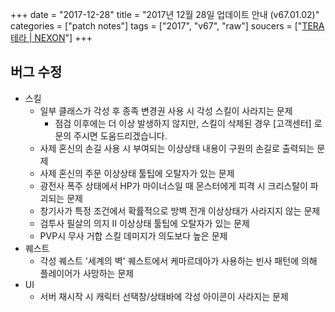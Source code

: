 +++
date = "2017-12-28"
title = "2017년 12월 28일 업데이트 안내 (v67.01.02)"
categories = ["patch notes"]
tags = ["2017", "v67", "raw"]
soucers = ["[TERA 테라 | NEXON](http://tera.nexon.com/news/update/view.aspx?n4articlesn=313)"]
+++

## 버그 수정

- 스킬
  - 일부 클래스가 각성 후 종족 변경권 사용 시 각성 스킬이 사라지는 문제
    - 점검 이후에는 더 이상 발생하지 않지만, 스킬이 삭제된 경우 [고객센터] 로 문의 주시면 도움드리겠습니다.
  - 사제 혼신의 손길 사용 시 부여되는 이상상태 내용이 구원의 손길로 출력되는 문제
  - 사제 혼신의 주문 이상상태 툴팁에 오탈자가 있는 문제
  - 광전사 폭주 상태에서 HP가 마이너스일 때 몬스터에게 피격 시 크리스탈이 파괴되는 문제
  - 창기사가 특정 조건에서 확률적으로 방벽 전개 이상상태가 사라지지 않는 문제
  - 검투사 필살의 의지 II 이상상태 툴팁에 오탈자가 있는 문제
  - PVP시 무사 거합 스킬 데미지가 의도보다 높은 문제
- 퀘스트
  - 각성 퀘스트 '세계의 벽' 퀘스트에서 케마르데아가 사용하는 빈사 패턴에 의해 플레이어가 사망하는 문제
- UI
  - 서버 재시작 시 캐릭터 선택창/상태바에 각성 아이콘이 사라지는 문제
